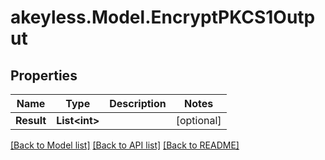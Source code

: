 # akeyless.Model.EncryptPKCS1Output

## Properties

Name | Type | Description | Notes
------------ | ------------- | ------------- | -------------
**Result** | **List&lt;int&gt;** |  | [optional] 

[[Back to Model list]](../README.md#documentation-for-models) [[Back to API list]](../README.md#documentation-for-api-endpoints) [[Back to README]](../README.md)

